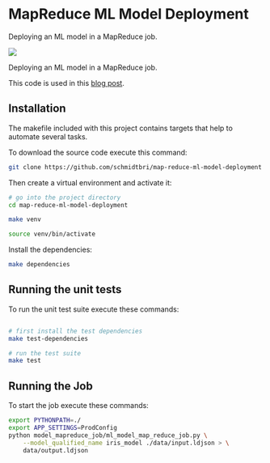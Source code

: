 # MapReduce ML Model Deployment
Deploying an ML model in a MapReduce job.


![](https://github.com/schmidtbri/map-reduce-ml-model-deployment/workflows/Build/badge.svg)

Deploying an ML model in a MapReduce job.

This code is used in this [blog post](https://medium.com/@brianschmidt_78145/a-mapreduce-ml-model-deployment-98a2b7de5803).

## Installation 
The makefile included with this project contains targets that help to automate several tasks.

To download the source code execute this command:

```bash
git clone https://github.com/schmidtbri/map-reduce-ml-model-deployment
```

Then create a virtual environment and activate it:

```bash
# go into the project directory
cd map-reduce-ml-model-deployment

make venv

source venv/bin/activate
```

Install the dependencies:

```bash
make dependencies
```

## Running the unit tests
To run the unit test suite execute these commands:
```bash

# first install the test dependencies
make test-dependencies

# run the test suite
make test
```

## Running the Job
To start the job execute these commands:
```bash
export PYTHONPATH=./
export APP_SETTINGS=ProdConfig
python model_mapreduce_job/ml_model_map_reduce_job.py \
    --model_qualified_name iris_model ./data/input.ldjson > \
    data/output.ldjson
```
